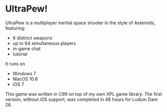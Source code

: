 # UltraPew!

UltraPew is a multiplayer inertial space shooter in the style of Asteroids, featuring:
 * 6 distinct weapons
 * up to 64 simultaneous players
 * in-game chat
 * tutorial
 
 It runs on
 * Windows 7
 * MacOS 10.8
 * iOS 7
 
 This game was written in C99 on top of my own XPL game library. The first version, without iOS support, was completed in 
 48 hours for Ludum Dare 26.
